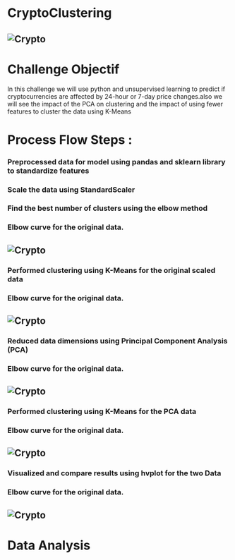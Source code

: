 # CryptoClustering
## ![Crypto](https://i.pinimg.com/736x/ce/bd/26/cebd26365e7e8c1de734652e65f766c8.jpg)

# Challenge Objectif 

In this challenge we will use python and unsupervised learning to predict if cryptocurrencies are affected by 24-hour or 7-day price changes.also we will see the impact of the PCA on clustering and the impact of using fewer features to cluster the data using K-Means

# Process Flow Steps :
  ### Preprocessed data for model using pandas and sklearn library to standardize features
  ### Scale the data using StandardScaler
  ### Find the best number of clusters using the elbow method
   ### Elbow curve for the original data.
   ## ![Crypto]()

  ###  Performed clustering using K-Means for the original scaled data
   ### Elbow curve for the original data.
   ## ![Crypto]()

  ### Reduced data dimensions using Principal Component Analysis (PCA)
   ### Elbow curve for the original data.
   ## ![Crypto]()

  ### Performed clustering using K-Means for the PCA data
   ### Elbow curve for the original data.
   ## ![Crypto]()

  ### Visualized and compare results using hvplot for the two Data 
   ### Elbow curve for the original data.
   ## ![Crypto]()

# Data Analysis 
      



